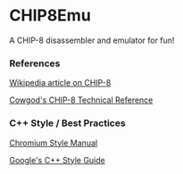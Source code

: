 # CHIP8Emu

A CHIP-8 disassembler and emulator for fun!

### References
[Wikipedia article on CHIP-8](https://en.wikipedia.org/wiki/CHIP-8)

[Cowgod's CHIP-8 Technical Reference](http://devernay.free.fr/hacks/chip8/C8TECH10.HTM)

### C++ Style / Best Practices
[Chromium Style Manual](https://www.chromium.org/developers/coding-style/cpp-dos-and-donts)

[Google's C++ Style Guide](https://google.github.io/styleguide/cppguide.html)
